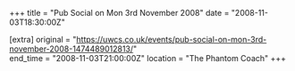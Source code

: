 +++
title = "Pub Social on Mon 3rd November 2008"
date = "2008-11-03T18:30:00Z"

[extra]
original = "https://uwcs.co.uk/events/pub-social-on-mon-3rd-november-2008-1474489012813/"    
end_time = "2008-11-03T21:00:00Z"
location = "The Phantom Coach"
+++



